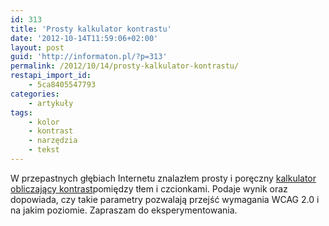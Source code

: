 ```yaml
---
id: 313
title: 'Prosty kalkulator kontrastu'
date: '2012-10-14T11:59:06+02:00'
layout: post
guid: 'http://informaton.pl/?p=313'
permalink: /2012/10/14/prosty-kalkulator-kontrastu/
restapi_import_id:
    - 5ca8405547793
categories:
    - artykuły
tags:
    - kolor
    - kontrast
    - narzędzia
    - tekst
---
```


W przepastnych głębiach Internetu znalazłem prosty i poręczny [kalkulator obliczający kontrast](http://leaverou.github.com/contrast-ratio/)pomiędzy tłem i czcionkami. Podaje wynik oraz dopowiada, czy takie parametry pozwalają przejść wymagania WCAG 2.0 i na jakim poziomie. Zapraszam do eksperymentowania.